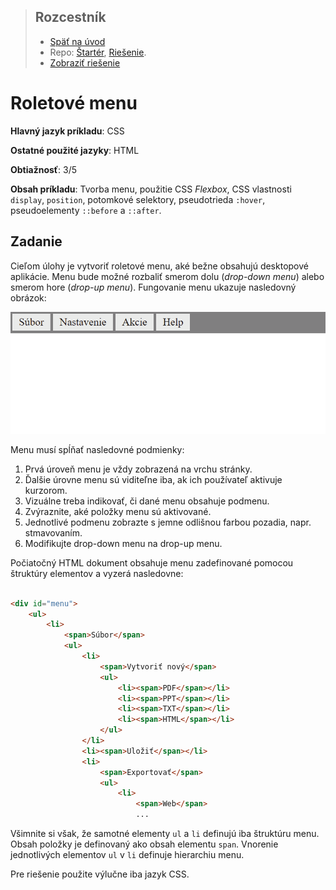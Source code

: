 <div class="hidden">

> ## Rozcestník
> - [Späť na úvod](../../README.md)
> - Repo: [Štartér](/../../tree/main/css/dropdownmenu), [Riešenie](/../../tree/solution/css/dropdownmenu).
> - [Zobraziť riešenie](riesenie.md)
</div>

# Roletové menu
<div class="info"> 

**Hlavný jazyk príkladu**: CSS

**Ostatné použité jazyky**: HTML

**Obtiažnosť**: 3/5

**Obsah príkladu**: Tvorba menu, použitie CSS *Flexbox*, CSS vlastnosti `display`, `position`, potomkové selektory, pseudotrieda `:hover`, pseudoelementy  `::before` a `::after`.
</div>

## Zadanie

Cieľom úlohy je vytvoriť roletové menu, aké bežne obsahujú desktopové aplikácie. Menu bude možné rozbaliť smerom dolu (*drop-down menu*) alebo smerom hore (*drop-up menu*). Fungovanie menu ukazuje nasledovný obrázok:

![](images_dropdownmenu/menu-fung-00.gif)

Menu musí spĺňať nasledovné podmienky:

1. Prvá úroveň menu je vždy zobrazená na vrchu stránky.
2. Ďalšie úrovne menu sú viditeľne iba, ak ich používateľ aktivuje kurzorom.
3. Vizuálne treba indikovať, či dané menu obsahuje podmenu.
4. Zvýraznite, aké položky menu sú aktivované.
5. Jednotlivé podmenu zobrazte s jemne odlišnou farbou pozadia, napr. stmavovaním.
6. Modifikujte drop-down menu na drop-up menu.

Počiatočný HTML dokument obsahuje menu zadefinované pomocou štruktúry elementov a vyzerá nasledovne:

```html

<div id="menu">
    <ul>
        <li>
            <span>Súbor</span>
            <ul>
                <li>
                    <span>Vytvoriť nový</span>
                    <ul>
                        <li><span>PDF</span></li>
                        <li><span>PPT</span></li>
                        <li><span>TXT</span></li>
                        <li><span>HTML</span></li>
                    </ul>
                </li>
                <li><span>Uložiť</span></li>
                <li>
                    <span>Exportovať</span>
                    <ul>
                        <li>
                            <span>Web</span>
                            ...
```

Všimnite si však, že samotné elementy `ul` a `li` definujú iba štruktúru menu. Obsah položky je definovaný ako obsah elementu `span`. Vnorenie jednotlivých elementov `ul` v `li` definuje hierarchiu menu.

Pre riešenie použite výlučne iba jazyk CSS.
